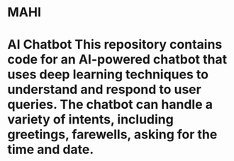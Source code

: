# MAHI
# AI Chatbot  This repository contains code for an AI-powered chatbot that uses deep learning techniques to understand and respond to user queries. The chatbot can handle a variety of intents, including greetings, farewells, asking for the time and date.
